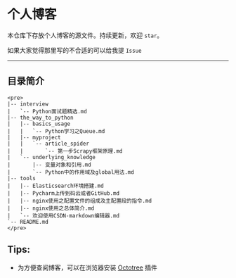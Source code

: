 # 个人博客

本仓库下存放个人博客的源文件。持续更新，欢迎 `star`。

如果大家觉得那里写的不合适的可以给我提 `Issue`

---

## 目录简介

```
<pre>
|-- interview
|   `-- Python面试题精选.md
|-- the_way_to_python
|   |-- basics_usage
|   |   `-- Python学习之Queue.md
|   |-- myproject
|   |   `-- article_spider
|   |       `-- 第一步Scrapy框架原理.md
|   `-- underlying_knowledge
|       |-- 变量对象和引用.md
|       `-- Python中的作用域及global用法.md
|-- tools
|   |-- Elasticsearch环境搭建.md
|   |-- Pycharm上传到码云或者GitHub.md
|   |-- nginx使用之配置文件的组成及主配置段的指令.md
|   |-- nginx使用之总体简介.md
|   `-- 欢迎使用CSDN-markdown编辑器.md
`-- README.md
</pre>

```
## Tips:

- 为方便查阅博客，可以在浏览器安装 [Octotree](https://github.com/buunguyen/octotree) 插件
